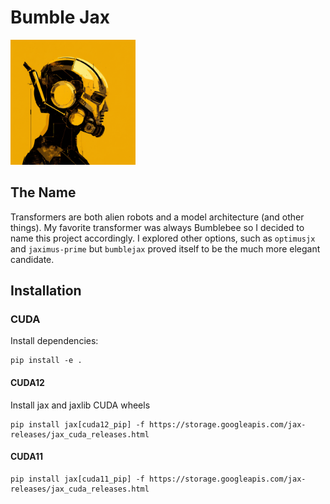 # Bumble Jax

<img src="./assets/images/logo.png" width="200" height="200" />

## The Name
Transformers are both alien robots and a model architecture (and other things). My favorite transformer was always Bumblebee so I decided to name this project accordingly. I explored other options, such as `optimusjx` and `jaximus-prime` but `bumblejax` proved itself to be the much more elegant candidate.

## Installation

### CUDA
Install dependencies:
```shell
pip install -e .
```
#### CUDA12
Install jax and jaxlib CUDA wheels
```shell
pip install jax[cuda12_pip] -f https://storage.googleapis.com/jax-releases/jax_cuda_releases.html
```

#### CUDA11
```shell
pip install jax[cuda11_pip] -f https://storage.googleapis.com/jax-releases/jax_cuda_releases.html
```

